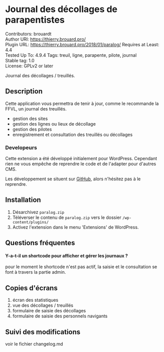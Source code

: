 # Journal des décollages de parapentistes
Contributors: brouardt  
Author URI: https://thierry.brouard.pro/  
Plugin URL: https://thierry.brouard.pro/2018/01/paralog/ 
Requires at Least: 4.4  
Tested Up To: 4.9.4 
Tags: treuil, ligne, parapente, pilote, journal  
Stable tag: 1.0  
License: GPLv2 or later  

Journal des décollages / treuillés.

## Description

Cette application vous permettra de tenir à jour, comme le recommande la FFVL, un journal des treuillés.

* gestion des sites
* gestion des lignes ou lieux de décollage
* gestion des pilotes
* enregistrement et consultation des treuillés ou décollages

### Developeurs

Cette extension a été développé initialement pour WordPress. Cependant rien ne vous empêche de reprendre le code et de l'adapter pour d'autres CMS.

Les développement se situent sur [GitHub](https://github.com/brouardt/paralog), alors n'hésitez pas à le reprendre.

## Installation

1. Désarchivez `paralog.zip`
2. Téléverser le contenu de `paralog.zip` vers le dossier `/wp-content/plugins/`
3. Activez l'extension dans le menu 'Extensions' de WordPress.

## Questions fréquentes

#### Y-a-t-il un shortcode pour afficher et gérer les journaux ?

pour le moment le shortcode n'est pas actif, la saisie et le consultation se font à travers la partie admin.

## Copies d'écrans

1. écran des statistiques
2. vue des décollages / treuillés
3. formulaire de saisie des décollages
4. formulaire de saisie des personnels navigants

## Suivi des modifications

voir le fichier changelog.md
